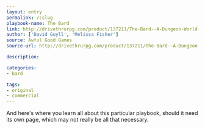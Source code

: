 ```yaml
---
layout: entry
permalink: /:slug
playbook-name: The Bard
link: http://drivethrurpg.com/product/137211/The-Bard--A-Dungeon-World-Playbook
author: ['David Guyll', 'Melissa Fisher']
source: Awful Good Games
source-url: http://drivethrurpg.com/product/137211/The-Bard--A-Dungeon-World-Playbook

description:

categories:
- bard

tags:
- original
- commercial
---
```


And here's where you learn all about this particular playbook, should it need its own page, which may not really be all that necessary.
